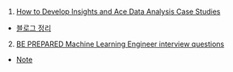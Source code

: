 

1. [How to Develop Insights and Ace Data Analysis Case Studies](https://www.youtube.com/watch?v=oWP00-NNpYE)
- [블로그 정리](https://ugong2san.tistory.com/4612)

2. [BE PREPARED Machine Learning Engineer interview questions](https://youtu.be/n8NgELVMRS0)
- [Note](./Note/ML_Interview_Questions_Sandro.md)